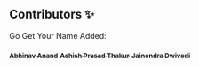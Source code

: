 ## Contributors ✨

Go Get Your Name Added:

<a href="https://github.com/me-abhinav-1001"><sub><b>Abhinav Anand</b></sub></a>
<a href="https://github.com/ashish923"><sub><b>Ashish Prasad Thakur</b></sub></a>
<a href="https://github.com/JainendraDwivedi"><sub><b>Jainendra Dwivedi</b></sub></a>